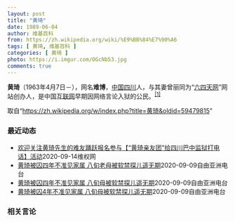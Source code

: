 ```yaml
---
layout: post
title: "黄琦"
date: 1989-06-04
author: 维基百科
from: https://zh.wikipedia.org/wiki/%E9%BB%84%E7%90%A6
tags: [ 黄琦, 维基百科 ]
categories: [ 黄琦 ]
photo: https://i.imgur.com/OGcNb53.jpg
comments: true
---
```

<div class="mw-parser-output">

<p><b>黄琦</b>（1963年4月7日<span class="useeditintro" title="Template:BLP editintro">－</span>），网名<b>难博</b>，<a href="/wiki/%E4%B8%AD%E8%8F%AF%E4%BA%BA%E6%B0%91%E5%85%B1%E5%92%8C%E5%9C%8B" class="mw-redirect" title="中華人民共和國">中国</a><a href="/wiki/%E5%9B%9B%E5%B7%9D" class="mw-redirect" title="四川">四川</a>人，与其妻曾丽同为“<a href="/wiki/%E5%85%AD%E5%9B%9B%E5%A4%A9%E7%BD%91" title="六四天网">六四天网</a>”网站创办人，是中国<a href="/wiki/%E4%BA%92%E8%81%94%E7%BD%91" title="互联网">互联网</a>早期因网络言论入狱的公民。<sup id="cite_ref-堅持普世價值_1-0" class="reference"><a href="#cite_note-堅持普世價值-1">[1]</a></sup>
</p>
</div><noscript><img src="//zh.wikipedia.org/wiki/Special:CentralAutoLogin/start?type=1x1" alt="" title="" width="1" height="1" style="border: none; position: absolute;"></noscript>
<div class="printfooter">取自“<a dir="ltr" href="https://zh.wikipedia.org/w/index.php?title=黄琦&amp;oldid=59479815">https://zh.wikipedia.org/w/index.php?title=黄琦&amp;oldid=59479815</a>”</div><div id="recent-news"><h3>最近动态</h3><ul><li><a href="https://nodebe4.github.io/waimei/2020-09-14/%E6%AC%A2%E8%BF%8E%E5%85%B3%E6%B3%A8%E9%BB%84%E7%90%A6%E5%85%88%E7%94%9F%E7%9A%84%E9%9A%BE%E5%8F%8B%E8%B8%8A%E8%B7%83%E6%8A%A5%E5%90%8D%E5%8F%82%E4%B8%8E-%E9%BB%84%E7%90%A6%E4%BA%B2%E5%8F%8B%E5%9B%A2-%E7%BB%99%E5%9B%9B%E5%B7%9D%E5%B7%B4%E4%B8%AD%E7%9B%91%E7%8B%B1%E6%89%93%E7%94%B5%E8%AF%9D-%E6%B4%BB%E5%8A%A8" title="欢迎关注黄琦先生的难友踊跃报名参与【“黄琦亲友团”给四川巴中监狱打电话】活动—— &nbsp; 【活动须知】： 一、从现在开始，我们报名的难友就都是黄琦老师和蒲文清女士的亲友团，蒲奶奶就是我们大家的母亲，...">欢迎关注黄琦先生的难友踊跃报名参与【“黄琦亲友团”给四川巴中监狱打电话】活动</a><time>2020-09-14</time><a class="tag">维权网</a></li>
<li><a href="https://nodebe4.github.io/waimei/2020-09-09/%E9%BB%84%E7%90%A6%E8%A2%AB%E5%9B%9A%E5%9B%9B%E5%B9%B4%E4%B8%8D%E5%87%86%E8%A7%81%E5%AE%B6%E5%B1%9E-%E5%85%AB%E6%97%AC%E8%80%81%E6%AF%8D%E8%A2%AB%E8%BD%AF%E7%A6%81%E6%8E%A2%E5%84%BF%E9%81%A5%E6%97%A0%E6%9C%9F" title="黄琦被囚四年不准见家属 八旬老母被软禁探儿遥无期—— &nbsp; “六四天网”创办人黄琦，被捕入狱至今已近四年，当局仍然不准許他与家属会面。黄琦八十多岁的老母亲体弱多病，近期又频繁入院治疗，而当局一次次...">黄琦被囚四年不准见家属   八旬老母被软禁探儿遥无期</a><time>2020-09-09</time><a class="tag">自由亚洲电台</a></li>
<li><a href="https://nodebe4.github.io/waimei/2020-09-09/%E9%BB%84%E7%90%A6%E8%A2%AB%E5%9B%9A%E5%9B%9B%E5%B9%B4%E4%B8%8D%E5%87%86%E8%A7%81%E5%AE%B6%E5%B1%9E-%E5%85%AB%E6%97%AC%E6%AF%8D%E8%A2%AB%E8%BD%AF%E7%A6%81%E6%8E%A2%E5%84%BF%E9%81%A5%E6%97%A0%E6%9C%9F" title="黄琦被囚四年不准见家属 八旬母被软禁探儿遥无期—— &nbsp; “六四天网”创办人黄琦，被捕入狱至今已近四年，当局仍然不准許他与家属会面。黄琦八十多岁的老母亲体弱多病，近期又频繁入院治疗，而当局一次次声...">黄琦被囚四年不准见家属   八旬母被软禁探儿遥无期</a><time>2020-09-09</time><a class="tag">自由亚洲电台</a></li>
<li><a href="https://nodebe4.github.io/waimei/2020-09-09/%E9%BB%84%E7%90%A6%E8%A2%AB%E5%9B%9A4%E5%B9%B4%E4%B8%8D%E5%87%86%E8%A7%81%E5%AE%B6%E5%B1%9E-%E5%85%AB%E6%97%AC%E6%AF%8D%E8%A2%AB%E8%BD%AF%E7%A6%81%E6%8E%A2%E5%84%BF%E9%81%A5%E6%97%A0%E6%9C%9F" title="黄琦被囚4年不准见家属 八旬母被软禁探儿遥无期—— &nbsp; “六四天网”创办人黄琦，被捕入狱至今已近4年，当局仍然不准許他与家属会面。黄琦八十多岁的老母亲，体弱多病，近期又频繁入院治疗，而当局一次次...">黄琦被囚4年不准见家属   八旬母被软禁探儿遥无期</a><time>2020-09-09</time><a class="tag">自由亚洲电台</a></li>
</ul></div><div id="open-opinion"><h3>相关言论</h3><ul></ul></div>